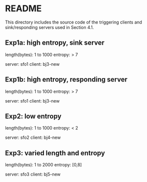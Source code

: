 # README

This directory includes the source code of the triggering clients and sink/responding servers used in Section 4.1.

## Exp1a: high entropy, sink server

length(bytes): 1 to 1000
entropy: > 7

server: sfo1
client: bj3-new

## Exp1b: high entropy, responding server

length(bytes): 1 to 1000
entropy: > 7

server: sfo1
client: bj3-new

## Exp2: low entropy

length(bytes): 1 to 1000
entropy: < 2

server: sfo2
client: bj4-new

## Exp3: varied length and entropy

length(bytes): 1 to 2000
entropy: [0,8]

server: sfo3
client: bj5-new
